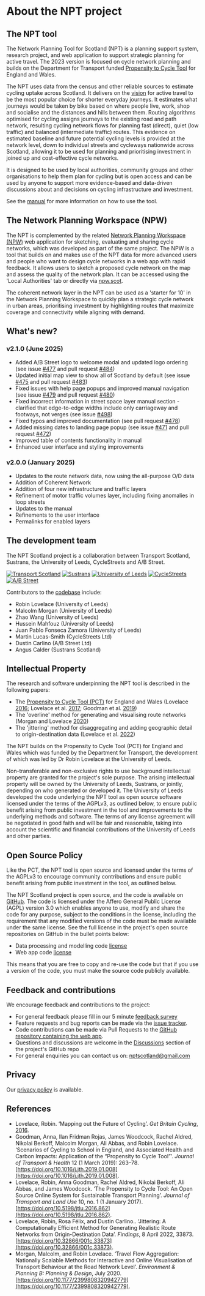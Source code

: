 # About the NPT project

## The NPT tool

The Network Planning Tool for Scotland (NPT) is a planning support system, research project, and web application to support strategic planning for active travel. The 2023 version is focused on cycle network planning and builds on the Department for Transport funded [Propensity to Cycle Tool](https://www.pct.bike/) for England and Wales.

The NPT uses data from the census and other reliable sources to estimate cycling uptake across Scotland. It delivers on the [vision](https://www.transport.gov.scot/media/33802/active_travel.pdf) for active travel to be the most popular choice for shorter everyday journeys.
It estimates what journeys would be taken by bike based on where people live, work, shop and socialise and the distances and hills between them.
Routing algorithms optimised for cycling assigns journeys to the existing road and path network, resulting cycling network flows for planning fast (direct), quiet (low traffic) and balanced (intermediate traffic) routes.
This evidence on estimated baseline and future potential cycling levels is provided at the network level, down to individual streets and cycleways nationwide across Scotland, allowing it to be used for planning and prioritising investment in joined up and cost-effective cycle networks.

It is designed to be used by local authorities, community groups and other organisations to help them plan for cycling but is open access and can be used by anyone to support more evidence-based and data-driven discussions about and decisions on cycling infrastructure and investment.

See the [manual](/manual) for more information on how to use the tool.

## The Network Planning Workspace (NPW)

The NPT is complemented by the related [Network Planning Workspace (NPW)](https://npw.scot) web application for sketching, evaluating and sharing cycle networks, which was developed as part of the same project. The NPW is a tool that builds on and makes use of the NPT data for more advanced users and people who want to design cycle networks in a web app with rapid feedback. It allows users to sketch a proposed cycle network on the map and assess the quality of the network plan. It can be accessed using the 'Local Authorities' tab or directly via [npw.scot](https://npw.scot).

The coherent network layer in the NPT can be used as a 'starter for 10' in the Network Planning Workspace to quickly plan a strategic cycle network in urban areas, prioritising investment by highlighting routes that maximize coverage and connectivity while aligning with demand.

## What's new?

<!-- See package.json: -->
### v2.1.0 (June 2025)

* Added A/B Street logo to welcome modal and updated logo ordering (see issue [#477](https://github.com/nptscot/nptscot.github.io/issues/477) and pull request [#484](https://github.com/nptscot/nptscot.github.io/pull/484))
* Updated initial map view to show all of Scotland by default (see issue [#475](https://github.com/nptscot/nptscot.github.io/issues/475) and pull request [#483](https://github.com/nptscot/nptscot.github.io/pull/483))
* Fixed issues with help page popups and improved manual navigation (see issue [#479](https://github.com/nptscot/nptscot.github.io/issues/479) and pull request [#480](https://github.com/nptscot/nptscot.github.io/pull/480))
* Fixed incorrect information in street space layer manual section - clarified that edge-to-edge widths include only carriageway and footways, not verges (see issue [#498](https://github.com/nptscot/nptscot.github.io/issues/498))
* Fixed typos and improved documentation (see pull request [#478](https://github.com/nptscot/nptscot.github.io/pull/478))
* Added missing dates to landing page popup (see issue [#471](https://github.com/nptscot/nptscot.github.io/issues/471) and pull request [#472](https://github.com/nptscot/nptscot.github.io/pull/472))
* Improved table of contents functionality in manual
* Enhanced user interface and styling improvements

### v2.0.0 (January 2025)

* Updates to the route network data, now using the all-purpose O/D data
* Addition of Coherent Network
* Addition of four new infrastructure and traffic layers
* Refinement of motor traffic volumes layer, including fixing anomalies in loop streets
* Updates to the manual
* Refinements to the user interface
* Permalinks for enabled layers

## The development team

The NPT Scotland project is a collaboration between Transport Scotland, Sustrans, the University of Leeds, CycleStreets and A/B Street.

<p id="logos">
	<a href="https://www.transport.gov.scot/" target="_blank"><img src="/images/logos/transportscotland.svg" alt="Transport Scotland" /></a>
	<a href="https://www.sustrans.org.uk/about-us/our-work-in-scotland" target="_blank"><img src="/images/logos/sustrans.png" alt="Sustrans" /></a>
	<a href="https://environment.leeds.ac.uk/transport" target="_blank"><img src="/images/logos/leeds.png" alt="University of Leeds" /></a>
	<a href="https://www.cyclestreets.org/" target="_blank"><img src="/images/logos/cyclestreets.svg" alt="CycleStreets" /></a>
	<a href="https://abstreet.org/" target="_blank"><img src="/images/abstreet-logo.svg" alt="A/B Street" /></a>
</p>

Contributors to the [codebase](https://github.com/nptscot) include:

- Robin Lovelace (University of Leeds)
- Malcolm Morgan (University of Leeds)
- Zhao Wang (University of Leeds)
- Hussein Mahfouz (University of Leeds)
- Juan Pablo Fonseca Zamora (University of Leeds)
- Martin Lucas-Smith (CycleStreets Ltd)
- Dustin Carlino (A/B Street Ltd)
- Angus Calder (Sustrans Scotland)

## Intellectual Property

The research and software underpinning the NPT tool is described in the following papers:

* The [Propensity to Cycle Tool (PCT)](https://www.pct.bike) for England and Wales (Lovelace [2016](https://eprints.whiterose.ac.uk/100080/); Lovelace et al. [2017](https://doi.org/10.5198/jtlu.2016.862); Goodman et al. [2019](https://doi.org/10.5198/jtlu.2016.862))
* The 'overline' method for generating and visualising route networks (Morgan and Lovelace [2020](https://doi.org/10.1177/2399808320942779))
* The 'jittering' method for disaggregating and adding geographic detail to origin-destination data (Lovelace et al. [2022](https://doi.org/10.1177/2399808320942779))

The NPT builds on the Propensity to Cycle Tool (PCT) for England and Wales which was funded by the Department for Transport, the development of which was led by Dr Robin Lovelace at the University of Leeds.

Non-transferable and non-exclusive rights to use background intellectual property are granted for the project's sole purpose. The arising intellectual property will be owned by the University of Leeds, Sustrans, or jointly, depending on who generated or developed it. The University of Leeds developed the code underlying the NPT tool as open source software licensed under the terms of the AGPLv3, as outlined below, to ensure public benefit arising from public investment in the tool and improvements to the underlying methods and software. The terms of any license agreement will be negotiated in good faith and will be fair and reasonable, taking into account the scientific and financial contributions of the University of Leeds and other parties.

## Open Source Policy

Like the PCT, the NPT tool is open source and licensed under the terms of the AGPLv3 to encourage community contributions and ensure public benefit arising from public investment in the tool, as outlined below.

The NPT Scotland project is open source, and the code is available on [GitHub](https://www.github.com/nptscot). The code is licensed under the Affero General Public License (AGPL) version 3.0 which enables anyone to use, modify and share the code for any purpose, subject to the conditions in the license, including the requirement that any modified versions of the code must be made available under the same license. See the full license in the project's open source repositories on GitHub in the bullet points below:

* Data processing and modelling code [license](https://github.com/nptscot/npt/blob/main/LICENSE)
* Web app code [license](https://github.com/nptscot/nptscot.github.io/blob/dev/LICENSE)

This means that you are free to copy and re-use the code but that if you use a version of the code, you must make the source code publicly available.

## Feedback and contributions

We encourage feedback and contributions to the project:

* For general feedback please fill in our 5 minute [feedback survey](https://forms.office.com/Pages/ResponsePage.aspx?id=qO3qvR3IzkWGPlIypTW3ywVZfmO0bwdAhK0UztpneQtUM1pCRlJQQjY1V0M3MUhBV0g0VTJRS1ZQVi4u)
* Feature requests and bug reports can be made via the [issue tracker](https://github.com/nptscot/npt/issues).
* Code contributions can be made via Pull Requests to the [GitHub repository containing the web app](https://github.com/nptscot/nptscot.github.io/pulls).
* Questions and discussions are welcome in the [Discussions](https://github.com/nptscot/npt/discussions) section of the project's GitHub repo
* For general enquiries you can contact us on: [nptscotland@gmail.com](mailto:nptscotland@gmail.com)

## Privacy

Our [privacy policy](/privacy/) is available.

## References

* Lovelace, Robin. ‘Mapping out the Future of Cycling’. _Get Britain Cycling_, [2016](http://eprints.whiterose.ac.uk/100080/).
* Goodman, Anna, Ilan Fridman Rojas, James Woodcock, Rachel Aldred, Nikolai Berkoff, Malcolm Morgan, Ali Abbas, and Robin Lovelace. ‘Scenarios of Cycling to School in England, and Associated Health and Carbon Impacts: Application of the “Propensity to Cycle Tool”’. _Journal of Transport & Health_ 12 (1 March 2019): 263–78. [https://doi.org/10.1016/j.jth.2019.01.008](https://doi.org/10.1016/j.jth.2019.01.008).
* Lovelace, Robin, Anna Goodman, Rachel Aldred, Nikolai Berkoff, Ali Abbas, and James Woodcock. ‘The Propensity to Cycle Tool: An Open Source Online System for Sustainable Transport Planning’. _Journal of Transport and Land Use_ 10, no. 1 (1 January 2017). [https://doi.org/10.5198/jtlu.2016.862](https://doi.org/10.5198/jtlu.2016.862).
* Lovelace, Robin, Rosa Félix, and Dustin Carlino.. ‘Jittering: A Computationally Efficient Method for Generating Realistic Route Networks from Origin-Destination Data’. _Findings_, 8 April 2022, 33873. [https://doi.org/10.32866/001c.33873](https://doi.org/10.32866/001c.33873).
* Morgan, Malcolm, and Robin Lovelace. ‘Travel Flow Aggregation: Nationally Scalable Methods for Interactive and Online Visualisation of Transport Behaviour at the Road Network Level’. _Environment & Planning B: Planning & Design_, July 2020. [https://doi.org/10.1177/2399808320942779](https://doi.org/10.1177/2399808320942779).
